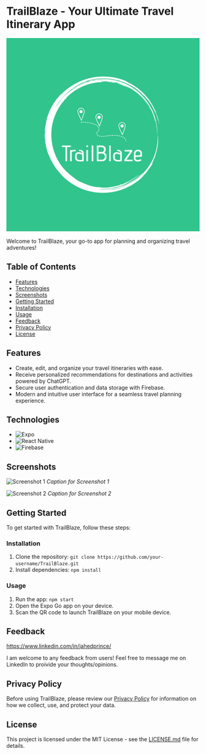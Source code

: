 # TrailBlaze - Your Ultimate Travel Itinerary App

![App Icon](./assets/trailblaze-logo.png)

Welcome to TrailBlaze, your go-to app for planning and organizing travel adventures!

## Table of Contents

- [Features](#features)
- [Technologies](#technologies)
- [Screenshots](#screenshots)
- [Getting Started](#getting-started)
- [Installation](#installation)
- [Usage](#usage)
- [Feedback](#feedback)
- [Privacy Policy](#privacy-policy)
- [License](#license)

## Features

- Create, edit, and organize your travel itineraries with ease.
- Receive personalized recommendations for destinations and activities powered by ChatGPT.
- Secure user authentication and data storage with Firebase.
- Modern and intuitive user interface for a seamless travel planning experience.

## Technologies

- ![Expo](https://img.shields.io/badge/Expo-4.12.10-blue)
- ![React Native](https://img.shields.io/badge/React%20Native-0.65.2-blue)
- ![Firebase](https://img.shields.io/badge/Firebase-9.0.0-blue)

## Screenshots

![Screenshot 1](link-to-your-screenshot1.png)
_Caption for Screenshot 1_

![Screenshot 2](link-to-your-screenshot2.png)
_Caption for Screenshot 2_

## Getting Started

To get started with TrailBlaze, follow these steps:

### Installation

1. Clone the repository: `git clone https://github.com/your-username/TrailBlaze.git`
2. Install dependencies: `npm install`

### Usage

1. Run the app: `npm start`
2. Open the Expo Go app on your device.
3. Scan the QR code to launch TrailBlaze on your mobile device.

## Feedback

https://www.linkedin.com/in/jahedprince/

I am welcome to any feedback from users! Feel free to message me on LinkedIn to proivide your thoughts/opinions.

## Privacy Policy

Before using TrailBlaze, please review our [Privacy Policy](https://www.privacypolicies.com/live/d9816535-11d2-40fd-92bd-15c28a97d754) for information on how we collect, use, and protect your data.

## License

This project is licensed under the MIT License - see the [LICENSE.md](LICENSE.md) file for details.
